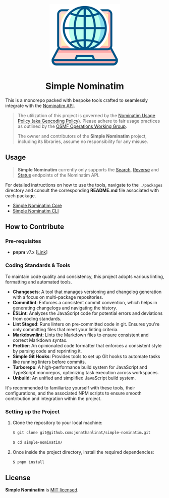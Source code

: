 <p align="center">
  <img src="https://raw.githubusercontent.com/jonathanlinat/simple-nominatim/main/.github/images/simple-nominatim.svg" alt="Simple Nominatim Logo" height="200">
</p>

<h1 align="center">Simple Nominatim</h1>

This is a monorepo packed with bespoke tools crafted to seamlessly integrate with the [Nominatim API](https://nominatim.org/release-docs/develop/api/Overview/).

> The utilization of this project is governed by the [Nominatim Usage Policy (aka Geocoding Policy)](https://operations.osmfoundation.org/policies/nominatim/). Please adhere to fair usage practices as outlined by the [OSMF Operations Working Group](https://operations.osmfoundation.org/).
>
> The owner and contributors of the **Simple Nominatim** project, including its libraries, assume no responsibility for any misuse.

## Usage

> **Simple Nominatim** currently only supports the [Search](https://nominatim.org/release-docs/develop/api/Search/), [Reverse](https://nominatim.org/release-docs/develop/api/Reverse/) and [Status](https://nominatim.org/release-docs/develop/api/Status/) endpoints of the Nominatim API.

For detailed instructions on how to use the tools, navigate to the `./packages` directory and consult the corresponding **README.md** file associated with each package.

- [Simple Nominatim Core](https://github.com/jonathanlinat/simple-nominatim/tree/main/packages/core#readme)
- [Simple Nominatim CLI](https://github.com/jonathanlinat/simple-nominatim/tree/main/packages/cli#readme)

## How to Contribute

### Pre-requisites

- **pnpm** v7.x [[Link](https://pnpm.io/)]

### Coding Standards & Tools

To maintain code quality and consistency, this project adopts various linting, formatting and automated tools.

- **Changesets**: A tool that manages versioning and changelog generation with a focus on multi-package repositories.
- **Commitlint**: Enforces a consistent commit convention, which helps in generating changelogs and navigating the history.
- **ESLint**: Analyzes the JavaScript code for potential errors and deviations from coding standards.
- **Lint Staged**: Runs linters on pre-committed code in git. Ensures you're only committing files that meet your linting criteria.
- **Markdownlint**: Lints the Markdown files to ensure consistent and correct Markdown syntax.
- **Prettier**: An opinionated code formatter that enforces a consistent style by parsing code and reprinting it.
- **Simple Git Hooks**: Provides tools to set up Git hooks to automate tasks like running linters before commits.
- **Turborepo**: A high-performance build system for JavaScript and TypeScript monorepos, optimizing task execution across workspaces.
- **Unbuild**: An unified and simplified JavaScript build system.

It's recommended to familiarize yourself with these tools, their configurations, and the associated NPM scripts to ensure smooth contribution and integration within the project.

### Setting up the Project

1. Clone the repository to your local machine:

   ```bash
   $ git clone git@github.com:jonathanlinat/simple-nominatim.git
   ```

   ```bash
   $ cd simple-nominatim/
   ```

2. Once inside the project directory, install the required dependencies:

   ```bash
   $ pnpm install
   ```

## License

**Simple Nominatim** is [MIT licensed](LICENSE).
